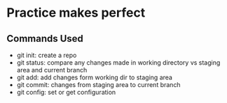 # Practice makes perfect

## Commands Used

- git init: create a repo
- git status: compare any changes made in working directory vs staging area and current branch
- git add: add changes form working dir to staging area
- git commit: changes from staging area to current branch
- git config: set or get configuration